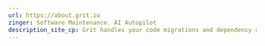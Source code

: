 ```yaml
---
url: https://about.grit.io
zinger: Software Maintenance. AI Autopilot
description_site_cp: Grit handles your code migrations and dependency upgrades for you
---
```

